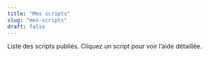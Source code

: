 ```yaml
---
title: "Mes scripts"
slug: "mes-scripts"
draft: false
---
```


Liste des scripts publiés. Cliquez un script pour voir l’aide détaillée.

